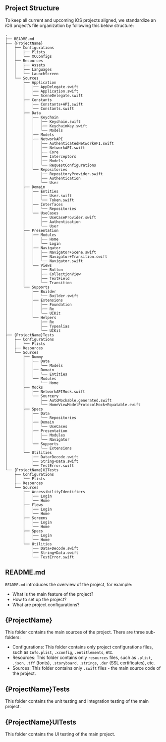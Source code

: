 ## Project Structure

To keep all current and upcoming iOS projects aligned, we standardize an iOS project’s file organization by following this below structure:

```
.
├── README.md
├── {ProjectName}
│   ├── Configurations
│   │   ├── Plists
│   │   └── XCConfigs
│   ├── Resources
│   │   ├── Assets
│   │   ├── Languages
│   │   └── LaunchScreen
│   └── Sources
│       ├── Application
│       │   ├── AppDelegate.swift
│       │   ├── Application.swift
│       │   └── SceneDelegate.swift
│       ├── Constants
│       │   ├── Constants+API.swift
│       │   └── Constants.swift
│       ├── Data
│       │   ├── Keychain
│       │   │   ├── Keychain.swift
│       │   │   ├── KeychainKey.swift
│       │   │   └── Models
│       │   ├── Models
│       │   ├── NetworkAPI
│       │   │   ├── AuthenticatedNetworkAPI.swift
│       │   │   ├── NetworkAPI.swift
│       │   │   ├── Core
│       │   │   ├── Interceptors
│       │   │   ├── Models
│       │   │   └── RequestConfigurations
│       │   └── Repositories
│       │       ├── RepositoryProvider.swift
│       │       ├── Authentication
│       │       └── User
│       ├── Domain
│       │   ├── Entities
│       │   │   ├── User.swift
│       │   │   └── Token.swift
│       │   ├── Interfaces
│       │   │   └── Repositories
│       │   └── UseCases
│       │       ├── UseCaseProvider.swift
│       │       ├── Authentication
│       │       └── User
│       ├── Presentation
│       │   ├── Modules
│       │   │   ├── Home
│       │   │   └── Login
│       │   ├── Navigator
│       │   │   ├── Navigator+Scene.swift
│       │   │   ├── Navigator+Transition.swift
│       │   │   └── Navigator.swift
│       │   └── Views
│       │       ├── Button
│       │       ├── CollectionView
│       │       ├── TextField
│       │       └── Transition
│       └── Supports
│           ├── Builder
│           │   └── Builder.swift
│           ├── Extensions
│           │   ├── Foundation
│           │   ├── Rx
│           │   └── UIKit
│           └── Helpers
│               ├── Rx
│               ├── Typealias
│               └── UIKit
├── {ProjectName}Tests
│   ├── Configurations
│   │   └── Plists
│   ├── Resources
│   └── Sources
│       ├── Dummy
│       │   ├── Data
│       │   │   └── Models
│       │   ├── Domain
│       │   │   └── Entities
│       │   └── Modules
│       │       └── Home
│       ├── Mocks
│       │   ├── NetworkAPIMock.swift
│       │   └── Sourcery
│       │       ├── AutoMockable.generated.swift
│       │       └── HomeViewModelProtocolMock+Equatable.swift
│       ├── Specs
│       │   ├── Data
│       │   │   └── Repositories
│       │   ├── Domain
│       │   │   └── UseCases
│       │   ├── Presentation
│       │   │   ├── Modules
│       │   │   └── Navigator
│       │   └── Supports
│       │       └── Extensions
│       └── Utilities
│           ├── Data+Decode.swift
│           ├── String+Data.swift
│           └── TestError.swift
└── {ProjectName}UITests
    ├── Configurations
    │   └── Plists
    ├── Resources
    └── Sources
        ├── AccessibilityIdentifiers
        │   ├── Login
        │   └── Home
        ├── Flows
        │   ├── Login
        │   └── Home
        ├── Screens
        │   ├── Login
        │   └── Home
        ├── Specs
        │   ├── Login
        │   └── Home
        └── Utilities
            ├── Data+Decode.swift
            ├── String+Data.swift
            └── TestError.swift
```

## README.md

`README.md` introduces the overview of the project, for example:

- What is the main feature of the project?
- How to set up the project?
- What are project configurations?

## {ProjectName}

This folder contains the main sources of the project. There are three sub-folders:

- Configurations: This folder contains only project configurations files, such as `Info.plist`, `.xconfig`, `.entitlements`, etc.
- Resources: This folder contains only `resources` files, such as `.plist`, `.json`, `.tff` (fonts), `.storyboard`, `.strings`, `.der` (SSL certificates), etc.
- Sources: This folder contains only `.swift` files - the main source code of the project.

## {ProjectName}Tests

This folder contains the unit testing and integration testing of the main project.

## {ProjectName}UITests

This folder contains the UI testing of the main project.
